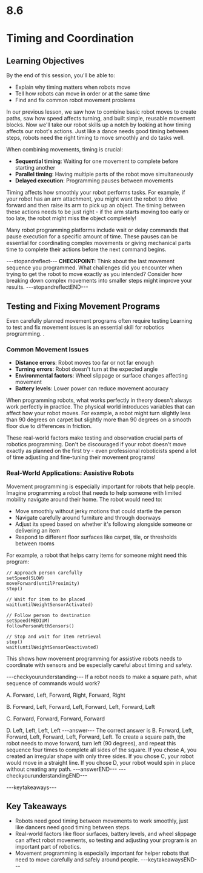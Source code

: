 # 8.6

# Timing and Coordination

## Learning Objectives

By the end of this session, you'll be able to:
- Explain why timing matters when robots move
- Tell how robots can move in order or at the same time
- Find and fix common robot movement problems

In our previous lesson, we saw how to combine basic robot moves to create paths, saw how speed affects turning, and built simple, reusable movement blocks. Now we'll take our robot skills up a notch by looking at how timing affects our robot's actions. Just like a dance needs good timing between steps, robots need the right timing to move smoothly and do tasks well.

When combining movements, timing is crucial:
- **Sequential timing**: Waiting for one movement to complete before starting another
- **Parallel timing**: Having multiple parts of the robot move simultaneously
- **Delayed execution**: Programming pauses between movements

Timing affects how smoothly your robot performs tasks. For example, if your robot has an arm attachment, you might want the robot to drive forward and then raise its arm to pick up an object. The timing between these actions needs to be just right - if the arm starts moving too early or too late, the robot might miss the object completely!

Many robot programming platforms include wait or delay commands that pause execution for a specific amount of time. These pauses can be essential for coordinating complex movements or giving mechanical parts time to complete their actions before the next command begins.

---stopandreflect---
**CHECKPOINT:** Think about the last movement sequence you programmed. What challenges did you encounter when trying to get the robot to move exactly as you intended? Consider how breaking down complex movements into smaller steps might improve your results.
---stopandreflectEND---

## Testing and Fixing Movement Programs

Even carefully planned movement programs often require testing Learning to test and fix movement issues is an essential skill for robotics programming.
.
### Common Movement Issues
- **Distance errors**: Robot moves too far or not far enough
- **Turning errors**: Robot doesn't turn at the expected angle
- **Environmental factors**: Wheel slippage or surface changes affecting movement
- **Battery levels**: Lower power can reduce movement accuracy

When programming robots, what works perfectly in theory doesn't always work perfectly in practice. The physical world introduces variables that can affect how your robot moves. For example, a robot might turn slightly less than 90 degrees on carpet but slightly more than 90 degrees on a smooth floor due to differences in friction.

These real-world factors make testing and observation crucial parts of robotics programming. Don't be discouraged if your robot doesn't move exactly as planned on the first try - even professional roboticists spend a lot of time adjusting and fine-tuning their movement programs!

### Real-World Applications: Assistive Robots

Movement programming is especially important for robots that help people. Imagine programming a robot that needs to help someone with limited mobility navigate around their home. The robot would need to:

- Move smoothly without jerky motions that could startle the person
- Navigate carefully around furniture and through doorways
- Adjust its speed based on whether it's following alongside someone or delivering an item
- Respond to different floor surfaces like carpet, tile, or thresholds between rooms

For example, a robot that helps carry items for someone might need this program:

```
// Approach person carefully
setSpeed(SLOW)
moveForward(untilProximity)
stop()

// Wait for item to be placed
wait(untilWeightSensorActivated)

// Follow person to destination
setSpeed(MEDIUM)
followPersonWithSensors()

// Stop and wait for item retrieval
stop()
wait(untilWeightSensorDeactivated)
```

This shows how movement programming for assistive robots needs to coordinate with sensors and be especially careful about timing and safety.

---checkyourunderstanding---
If a robot needs to make a square path, what sequence of commands would work?

A. Forward, Left, Forward, Right, Forward, Right

B. Forward, Left, Forward, Left, Forward, Left, Forward, Left

C. Forward, Forward, Forward, Forward

D. Left, Left, Left, Left
---answer---
The correct answer is B. Forward, Left, Forward, Left, Forward, Left, Forward, Left. To create a square path, the robot needs to move forward, turn left (90 degrees), and repeat this sequence four times to complete all sides of the square. If you chose A, you created an irregular shape with only three sides. If you chose C, your robot would move in a straight line. If you chose D, your robot would spin in place without creating any path.
---answerEND---
---checkyourunderstandingEND---

---keytakeaways---
## Key Takeaways
- Robots need good timing between movements to work smoothly, just like dancers need good timing between steps.
- Real-world factors like floor surfaces, battery levels, and wheel slippage can affect robot movements, so testing and adjusting your program is an important part of robotics.
- Movement programming is especially important for helper robots that need to move carefully and safely around people.
---keytakeawaysEND---